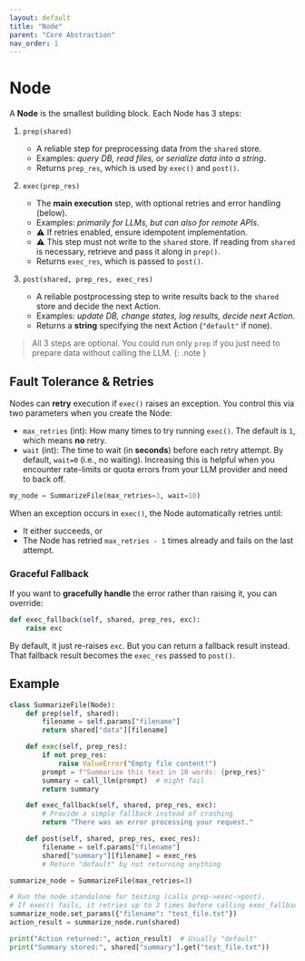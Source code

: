 ```yaml
---
layout: default
title: "Node"
parent: "Core Abstraction"
nav_order: 1
---
```


# Node

A **Node** is the smallest building block. Each Node has 3 steps:

1. `prep(shared)`
   - A reliable step for preprocessing data from the `shared` store. 
   - Examples: *query DB, read files, or serialize data into a string*.
   - Returns `prep_res`, which is used by `exec()` and `post()`.

2. `exec(prep_res)`
   - The **main execution** step, with optional retries and error handling (below).
   - Examples: *primarily for LLMs, but can also for remote APIs*.
   - ⚠️ If retries enabled, ensure idempotent implementation.
   - ⚠️ This step must not write to the `shared` store. If reading from `shared` is necessary, retrieve and pass it along in `prep()`.
   - Returns `exec_res`, which is passed to `post()`.

3. `post(shared, prep_res, exec_res)`
   - A reliable postprocessing step to write results back to the `shared` store and decide the next Action. 
   - Examples: *update DB, change states, log results, decide next Action*.
   - Returns a **string** specifying the next Action (`"default"` if none).

> All 3 steps are optional. You could run only `prep` if you just need to prepare data without calling the LLM.
{: .note }


## Fault Tolerance & Retries

Nodes can **retry** execution if `exec()` raises an exception. You control this via two parameters when you create the Node:

- `max_retries` (int): How many times to try running `exec()`. The default is `1`, which means **no** retry.
- `wait` (int): The time to wait (in **seconds**) before each retry attempt. By default, `wait=0` (i.e., no waiting). Increasing this is helpful when you encounter rate-limits or quota errors from your LLM provider and need to back off.

```python 
my_node = SummarizeFile(max_retries=3, wait=10)
```

When an exception occurs in `exec()`, the Node automatically retries until:

- It either succeeds, or
- The Node has retried `max_retries - 1` times already and fails on the last attempt.

### Graceful Fallback

If you want to **gracefully handle** the error rather than raising it, you can override:

```python 
def exec_fallback(self, shared, prep_res, exc):
    raise exc
```

By default, it just re-raises `exc`. But you can return a fallback result instead. 
That fallback result becomes the `exec_res` passed to `post()`.

## Example

```python 
class SummarizeFile(Node):
    def prep(self, shared):
        filename = self.params["filename"]
        return shared["data"][filename]

    def exec(self, prep_res):
        if not prep_res:
            raise ValueError("Empty file content!")
        prompt = f"Summarize this text in 10 words: {prep_res}"
        summary = call_llm(prompt)  # might fail
        return summary

    def exec_fallback(self, shared, prep_res, exc):
        # Provide a simple fallback instead of crashing
        return "There was an error processing your request."

    def post(self, shared, prep_res, exec_res):
        filename = self.params["filename"]
        shared["summary"][filename] = exec_res
        # Return "default" by not returning anything

summarize_node = SummarizeFile(max_retries=3)

# Run the node standalone for testing (calls prep->exec->post).
# If exec() fails, it retries up to 3 times before calling exec_fallback().
summarize_node.set_params({"filename": "test_file.txt"})
action_result = summarize_node.run(shared)

print("Action returned:", action_result)  # Usually "default"
print("Summary stored:", shared["summary"].get("test_file.txt"))
```  

